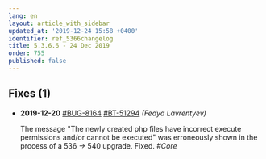 ```yaml
---
lang: en
layout: article_with_sidebar
updated_at: '2019-12-24 15:58 +0400'
identifier: ref_5366changelog
title: 5.3.6.6 - 24 Dec 2019
order: 755
published: false
---
```

## Fixes (1)
* **2019-12-20** [#BUG-8164](https://xcn.myjetbrains.com/youtrack/issue/BUG-8164) [#BT-51294](https://bt.x-cart.com/view.php?id=51294) _(Fedya Lavrentyev)_

  The message "The newly created php files have incorrect execute permissions and/or cannot be executed" was erroneously shown in the process of a 536 -> 540 upgrade. Fixed. _#Core_

